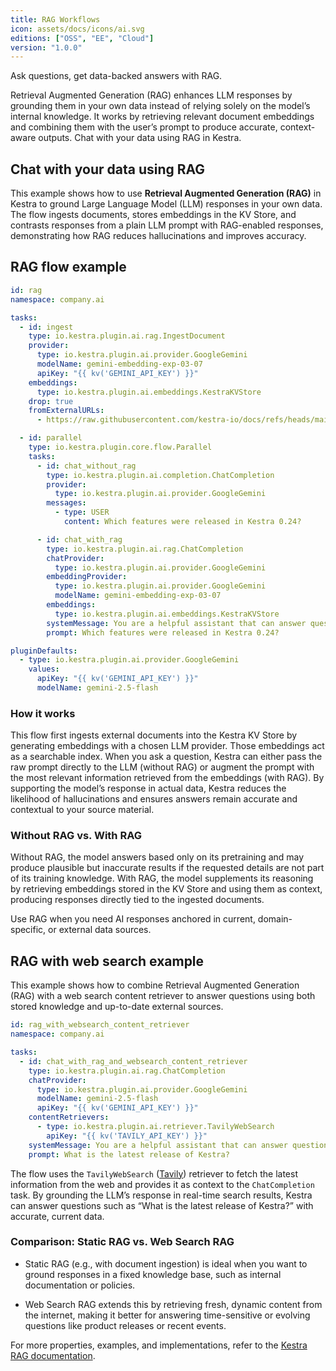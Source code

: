 ```yaml
---
title: RAG Workflows
icon: assets/docs/icons/ai.svg
editions: ["OSS", "EE", "Cloud"]
version: "1.0.0"
---
```


Ask questions, get data-backed answers with RAG.

Retrieval Augmented Generation (RAG) enhances LLM responses by grounding them in your own data instead of relying solely on the model’s internal knowledge. It works by retrieving relevant document embeddings and combining them with the user’s prompt to produce accurate, context-aware outputs. Chat with your data using RAG in Kestra.

## Chat with your data using RAG

This example shows how to use **Retrieval Augmented Generation (RAG)** in Kestra to ground Large Language Model (LLM) responses in your own data. The flow ingests documents, stores embeddings in the KV Store, and contrasts responses from a plain LLM prompt with RAG-enabled responses, demonstrating how RAG reduces hallucinations and improves accuracy.

## RAG flow example

```yaml
id: rag
namespace: company.ai

tasks:
  - id: ingest
    type: io.kestra.plugin.ai.rag.IngestDocument
    provider:
      type: io.kestra.plugin.ai.provider.GoogleGemini
      modelName: gemini-embedding-exp-03-07
      apiKey: "{{ kv('GEMINI_API_KEY') }}"
    embeddings:
      type: io.kestra.plugin.ai.embeddings.KestraKVStore
    drop: true
    fromExternalURLs:
      - https://raw.githubusercontent.com/kestra-io/docs/refs/heads/main/content/blogs/release-0-24.md

  - id: parallel
    type: io.kestra.plugin.core.flow.Parallel
    tasks:
      - id: chat_without_rag
        type: io.kestra.plugin.ai.completion.ChatCompletion
        provider:
          type: io.kestra.plugin.ai.provider.GoogleGemini
        messages:
          - type: USER
            content: Which features were released in Kestra 0.24?

      - id: chat_with_rag
        type: io.kestra.plugin.ai.rag.ChatCompletion
        chatProvider:
          type: io.kestra.plugin.ai.provider.GoogleGemini
        embeddingProvider:
          type: io.kestra.plugin.ai.provider.GoogleGemini
          modelName: gemini-embedding-exp-03-07
        embeddings:
          type: io.kestra.plugin.ai.embeddings.KestraKVStore
        systemMessage: You are a helpful assistant that can answer questions about Kestra.
        prompt: Which features were released in Kestra 0.24?

pluginDefaults:
  - type: io.kestra.plugin.ai.provider.GoogleGemini
    values:
      apiKey: "{{ kv('GEMINI_API_KEY') }}"
      modelName: gemini-2.5-flash
```

### How it works

This flow first ingests external documents into the Kestra KV Store by generating embeddings with a chosen LLM provider. Those embeddings act as a searchable index. When you ask a question, Kestra can either pass the raw prompt directly to the LLM (without RAG) or augment the prompt with the most relevant information retrieved from the embeddings (with RAG). By supporting the model’s response in actual data, Kestra reduces the likelihood of hallucinations and ensures answers remain accurate and contextual to your source material.

### Without RAG vs. With RAG

Without RAG, the model answers based only on its pretraining and may produce plausible but inaccurate results if the requested details are not part of its training knowledge. With RAG, the model supplements its reasoning by retrieving embeddings stored in the KV Store and using them as context, producing responses directly tied to the ingested documents.

Use RAG when you need AI responses anchored in current, domain-specific, or external data sources.

## RAG with web search example

This example shows how to combine Retrieval Augmented Generation (RAG) with a web search content retriever to answer questions using both stored knowledge and up-to-date external sources.

```yaml
id: rag_with_websearch_content_retriever
namespace: company.ai

tasks:
  - id: chat_with_rag_and_websearch_content_retriever
    type: io.kestra.plugin.ai.rag.ChatCompletion
    chatProvider:
      type: io.kestra.plugin.ai.provider.GoogleGemini
      modelName: gemini-2.5-flash
      apiKey: "{{ kv('GEMINI_API_KEY') }}"
    contentRetrievers:
      - type: io.kestra.plugin.ai.retriever.TavilyWebSearch
        apiKey: "{{ kv('TAVILY_API_KEY') }}"
    systemMessage: You are a helpful assistant that can answer questions about Kestra.
    prompt: What is the latest release of Kestra?
```

The flow uses the `TavilyWebSearch` ([Tavily](https://www.tavily.com/)) retriever to fetch the latest information from the web and provides it as context to the `ChatCompletion` task. By grounding the LLM’s response in real-time search results, Kestra can answer questions such as “What is the latest release of Kestra?” with accurate, current data.

### Comparison: Static RAG vs. Web Search RAG

- Static RAG (e.g., with document ingestion) is ideal when you want to ground responses in a fixed knowledge base, such as internal documentation or policies.

- Web Search RAG extends this by retrieving fresh, dynamic content from the internet, making it better for answering time-sensitive or evolving questions like product releases or recent events.

For more properties, examples, and implementations, refer to the [Kestra RAG documentation](/plugins/plugin-ai/rag).
